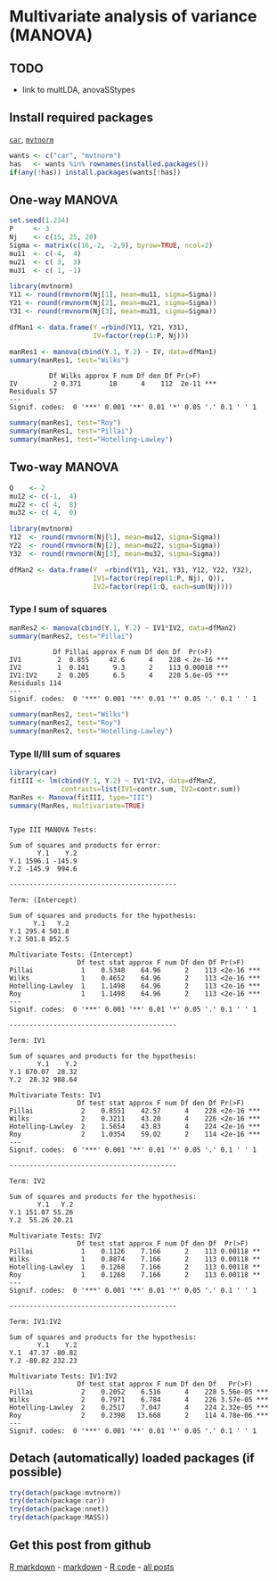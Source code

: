 Multivariate analysis of variance (MANOVA)
=========================

TODO
-------------------------

 - link to multLDA, anovaSStypes

Install required packages
-------------------------

[`car`](http://cran.r-project.org/package=car), [`mvtnorm`](http://cran.r-project.org/package=mvtnorm)


```r
wants <- c("car", "mvtnorm")
has   <- wants %in% rownames(installed.packages())
if(any(!has)) install.packages(wants[!has])
```


One-way MANOVA
-------------------------
    

```r
set.seed(1.234)
P     <- 3
Nj    <- c(15, 25, 20)
Sigma <- matrix(c(16,-2, -2,9), byrow=TRUE, ncol=2)
mu11  <- c(-4,  4)
mu21  <- c( 3,  3)
mu31  <- c( 1, -1)

library(mvtnorm)
Y11 <- round(rmvnorm(Nj[1], mean=mu11, sigma=Sigma))
Y21 <- round(rmvnorm(Nj[2], mean=mu21, sigma=Sigma))
Y31 <- round(rmvnorm(Nj[3], mean=mu31, sigma=Sigma))

dfMan1 <- data.frame(Y =rbind(Y11, Y21, Y31),
                     IV=factor(rep(1:P, Nj)))
```



```r
manRes1 <- manova(cbind(Y.1, Y.2) ~ IV, data=dfMan1)
summary(manRes1, test="Wilks")
```

```
          Df Wilks approx F num Df den Df Pr(>F)    
IV         2 0.371       18      4    112  2e-11 ***
Residuals 57                                        
---
Signif. codes:  0 '***' 0.001 '**' 0.01 '*' 0.05 '.' 0.1 ' ' 1 
```



```r
summary(manRes1, test="Roy")
summary(manRes1, test="Pillai")
summary(manRes1, test="Hotelling-Lawley")
```


Two-way MANOVA
-------------------------


```r
Q    <- 2
mu12 <- c(-1,  4)
mu22 <- c( 4,  8)
mu32 <- c( 4,  0)

library(mvtnorm)
Y12  <- round(rmvnorm(Nj[1], mean=mu12, sigma=Sigma))
Y22  <- round(rmvnorm(Nj[2], mean=mu22, sigma=Sigma))
Y32  <- round(rmvnorm(Nj[3], mean=mu32, sigma=Sigma))

dfMan2 <- data.frame(Y  =rbind(Y11, Y21, Y31, Y12, Y22, Y32),
                     IV1=factor(rep(rep(1:P, Nj), Q)),
                     IV2=factor(rep(1:Q, each=sum(Nj))))
```


### Type I sum of squares


```r
manRes2 <- manova(cbind(Y.1, Y.2) ~ IV1*IV2, data=dfMan2)
summary(manRes2, test="Pillai")
```

```
           Df Pillai approx F num Df den Df  Pr(>F)    
IV1         2  0.855     42.6      4    228 < 2e-16 ***
IV2         1  0.141      9.3      2    113 0.00018 ***
IV1:IV2     2  0.205      6.5      4    228 5.6e-05 ***
Residuals 114                                          
---
Signif. codes:  0 '***' 0.001 '**' 0.01 '*' 0.05 '.' 0.1 ' ' 1 
```



```r
summary(manRes2, test="Wilks")
summary(manRes2, test="Roy")
summary(manRes2, test="Hotelling-Lawley")
```


### Type II/III sum of squares


```r
library(car)
fitIII <- lm(cbind(Y.1, Y.2) ~ IV1*IV2, data=dfMan2,
             contrasts=list(IV1=contr.sum, IV2=contr.sum))
ManRes <- Manova(fitIII, type="III")
summary(ManRes, multivariate=TRUE)
```

```

Type III MANOVA Tests:

Sum of squares and products for error:
       Y.1    Y.2
Y.1 1596.1 -145.9
Y.2 -145.9  994.6

------------------------------------------
 
Term: (Intercept) 

Sum of squares and products for the hypothesis:
      Y.1   Y.2
Y.1 295.4 501.8
Y.2 501.8 852.5

Multivariate Tests: (Intercept)
                 Df test stat approx F num Df den Df Pr(>F)    
Pillai            1    0.5348    64.96      2    113 <2e-16 ***
Wilks             1    0.4652    64.96      2    113 <2e-16 ***
Hotelling-Lawley  1    1.1498    64.96      2    113 <2e-16 ***
Roy               1    1.1498    64.96      2    113 <2e-16 ***
---
Signif. codes:  0 '***' 0.001 '**' 0.01 '*' 0.05 '.' 0.1 ' ' 1 

------------------------------------------
 
Term: IV1 

Sum of squares and products for the hypothesis:
       Y.1    Y.2
Y.1 870.07  28.32
Y.2  28.32 988.64

Multivariate Tests: IV1
                 Df test stat approx F num Df den Df Pr(>F)    
Pillai            2    0.8551    42.57      4    228 <2e-16 ***
Wilks             2    0.3211    43.20      4    226 <2e-16 ***
Hotelling-Lawley  2    1.5654    43.83      4    224 <2e-16 ***
Roy               2    1.0354    59.02      2    114 <2e-16 ***
---
Signif. codes:  0 '***' 0.001 '**' 0.01 '*' 0.05 '.' 0.1 ' ' 1 

------------------------------------------
 
Term: IV2 

Sum of squares and products for the hypothesis:
       Y.1   Y.2
Y.1 151.07 55.26
Y.2  55.26 20.21

Multivariate Tests: IV2
                 Df test stat approx F num Df den Df  Pr(>F)   
Pillai            1    0.1126    7.166      2    113 0.00118 **
Wilks             1    0.8874    7.166      2    113 0.00118 **
Hotelling-Lawley  1    0.1268    7.166      2    113 0.00118 **
Roy               1    0.1268    7.166      2    113 0.00118 **
---
Signif. codes:  0 '***' 0.001 '**' 0.01 '*' 0.05 '.' 0.1 ' ' 1 

------------------------------------------
 
Term: IV1:IV2 

Sum of squares and products for the hypothesis:
       Y.1    Y.2
Y.1  47.37 -80.82
Y.2 -80.82 232.23

Multivariate Tests: IV1:IV2
                 Df test stat approx F num Df den Df   Pr(>F)    
Pillai            2    0.2052    6.516      4    228 5.56e-05 ***
Wilks             2    0.7971    6.784      4    226 3.57e-05 ***
Hotelling-Lawley  2    0.2517    7.047      4    224 2.32e-05 ***
Roy               2    0.2398   13.668      2    114 4.78e-06 ***
---
Signif. codes:  0 '***' 0.001 '**' 0.01 '*' 0.05 '.' 0.1 ' ' 1 
```


Detach (automatically) loaded packages (if possible)
-------------------------


```r
try(detach(package:mvtnorm))
try(detach(package:car))
try(detach(package:nnet))
try(detach(package:MASS))
```


Get this post from github
----------------------------------------------

[R markdown](https://github.com/dwoll/RExRepos/raw/master/Rmd/multMANOVA.Rmd) - [markdown](https://github.com/dwoll/RExRepos/raw/master/md/multMANOVA.md) - [R code](https://github.com/dwoll/RExRepos/raw/master/R/multMANOVA.R) - [all posts](https://github.com/dwoll/RExRepos)
